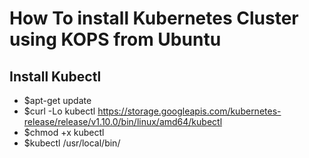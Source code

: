 # How To install Kubernetes Cluster using KOPS from Ubuntu

## Install Kubectl
 - $apt-get update
 - $curl -Lo kubectl https://storage.googleapis.com/kubernetes-release/release/v1.10.0/bin/linux/amd64/kubectl 
 - $chmod +x kubectl 
 - $kubectl /usr/local/bin/ 

